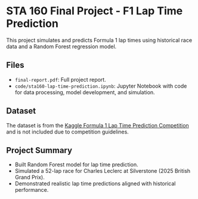 # STA 160 Final Project - F1 Lap Time Prediction

This project simulates and predicts Formula 1 lap times using historical race data and a Random Forest regression model.

## Files
- `final-report.pdf`: Full project report.
- `code/sta160-lap-time-prediction.ipynb`: Jupyter Notebook with code for data processing, model development, and simulation.

## Dataset
The dataset is from the [Kaggle Formula 1 Lap Time Prediction Competition](https://www.kaggle.com/competitions/formula-1-lap-time-prediction-nwvs-s00e02) and is not included due to competition guidelines.

## Project Summary
- Built Random Forest model for lap time prediction.
- Simulated a 52-lap race for Charles Leclerc at Silverstone (2025 British Grand Prix).
- Demonstrated realistic lap time predictions aligned with historical performance.